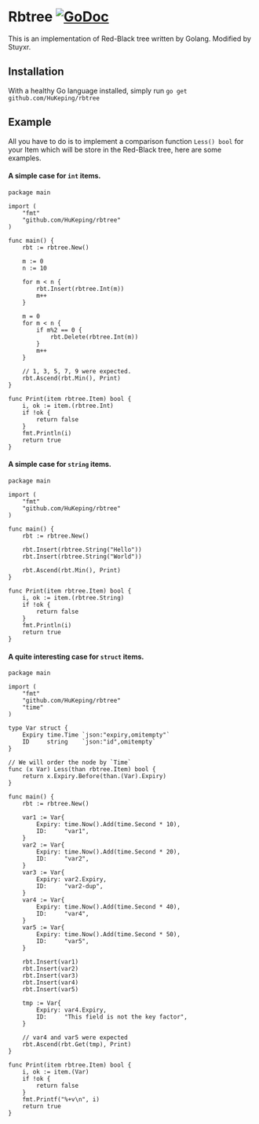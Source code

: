 # Rbtree  [![GoDoc](https://godoc.org/github.com/HuKeping/rbtree?status.svg)](https://godoc.org/github.com/HuKeping/rbtree)

This is an implementation of Red-Black tree written by Golang. Modified by Stuyxr.

## Installation

With a healthy Go language installed, simply run `go get github.com/HuKeping/rbtree`

## Example
All you have to do is to implement a comparison function `Less() bool` for your Item
which will be store in the Red-Black tree, here are some examples.
#### A simple case for `int` items.
	package main
	
	import (
		"fmt"
		"github.com/HuKeping/rbtree"
	)
	
	func main() {
		rbt := rbtree.New()
	
		m := 0
		n := 10
	
		for m < n {
			rbt.Insert(rbtree.Int(m))
			m++
		}
	
		m = 0
		for m < n {
			if m%2 == 0 {
				rbt.Delete(rbtree.Int(m))
			}
			m++
		}
	
		// 1, 3, 5, 7, 9 were expected.
		rbt.Ascend(rbt.Min(), Print)
	}
	
	func Print(item rbtree.Item) bool {
		i, ok := item.(rbtree.Int)
		if !ok {
			return false
		}
		fmt.Println(i)
		return true
	}

#### A simple case for `string` items.
	package main
	
	import (
		"fmt"
		"github.com/HuKeping/rbtree"
	)
	
	func main() {
		rbt := rbtree.New()
	
		rbt.Insert(rbtree.String("Hello"))
		rbt.Insert(rbtree.String("World"))
	
		rbt.Ascend(rbt.Min(), Print)
	}
	
	func Print(item rbtree.Item) bool {
		i, ok := item.(rbtree.String)
		if !ok {
			return false
		}
		fmt.Println(i)
		return true
	}

#### A quite interesting case for `struct` items.
	package main
	
	import (
		"fmt"
		"github.com/HuKeping/rbtree"
		"time"
	)
	
	type Var struct {
		Expiry time.Time `json:"expiry,omitempty"`
		ID     string    `json:"id",omitempty`
	}
	
	// We will order the node by `Time`
	func (x Var) Less(than rbtree.Item) bool {
		return x.Expiry.Before(than.(Var).Expiry)
	}
	
	func main() {
		rbt := rbtree.New()
	
		var1 := Var{
			Expiry: time.Now().Add(time.Second * 10),
			ID:     "var1",
		}
		var2 := Var{
			Expiry: time.Now().Add(time.Second * 20),
			ID:     "var2",
		}
		var3 := Var{
			Expiry: var2.Expiry,
			ID:     "var2-dup",
		}
		var4 := Var{
			Expiry: time.Now().Add(time.Second * 40),
			ID:     "var4",
		}
		var5 := Var{
			Expiry: time.Now().Add(time.Second * 50),
			ID:     "var5",
		}
	
		rbt.Insert(var1)
		rbt.Insert(var2)
		rbt.Insert(var3)
		rbt.Insert(var4)
		rbt.Insert(var5)
	
		tmp := Var{
			Expiry: var4.Expiry,
			ID:     "This field is not the key factor",
		}
	
		// var4 and var5 were expected
		rbt.Ascend(rbt.Get(tmp), Print)
	}
	
	func Print(item rbtree.Item) bool {
		i, ok := item.(Var)
		if !ok {
			return false
		}
		fmt.Printf("%+v\n", i)
		return true
	}
